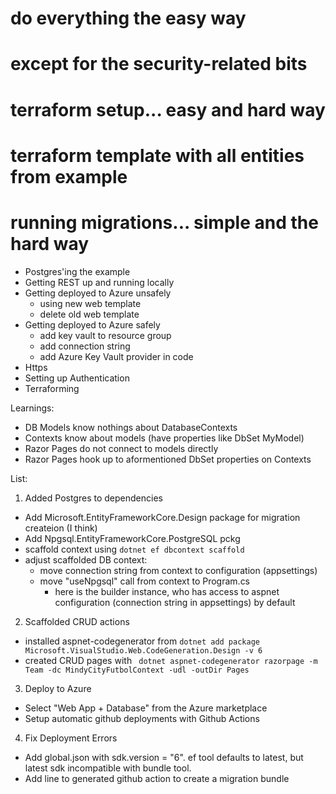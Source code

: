 # do everything the easy way
# except for the security-related bits
# terraform setup... easy and hard way
# terraform template with all entities from example
# running migrations... simple and the hard way

- Postgres'ing the example
- Getting REST up and running locally
- Getting deployed to Azure unsafely
  - using new web template 
  - delete old web template
- Getting deployed to Azure safely
  - add key vault to resource group 
  - add connection string
  - add Azure Key Vault provider in code
- Https
- Setting up Authentication
- Terraforming

Learnings:
- DB Models know nothings about DatabaseContexts
- Contexts know about models (have properties like DbSet<MyModel> MyModel)
- Razor Pages do not connect to models directly
- Razor Pages hook up to aformentioned DbSet properties on Contexts

List:
1. Added Postgres to dependencies
  - Add Microsoft.EntityFrameworkCore.Design package for migration createion (I think)
  - Add Npgsql.EntityFrameworkCore.PostgreSQL pckg
  - scaffold context using `dotnet ef dbcontext scaffold`
  - adjust scaffolded DB context: 
    - move connection string from context to configuration (appsettings)
    - move "useNpgsql" call from context to Program.cs 
      - here is the builder instance, who has access to aspnet configuration (connection string in appsettings) by default
2. Scaffolded CRUD actions
  - installed aspnet-codegenerator from `dotnet add package Microsoft.VisualStudio.Web.CodeGeneration.Design -v 6`
  - created CRUD pages with ` dotnet aspnet-codegenerator razorpage -m Team -dc MindyCityFutbolContext -udl -outDir Pages`
3. Deploy to Azure
  - Select "Web App + Database" from the Azure marketplace
  - Setup automatic github deployments with Github Actions
4. Fix Deployment Errors
  - Add global.json with sdk.version = "6". ef tool defaults to latest, but latest sdk incompatible with bundle tool.
  - Add line to generated github action to create a migration bundle

